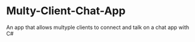 # Multy-Client-Chat-App
An app that allows multyple clients to connect and talk on a chat app with C#
